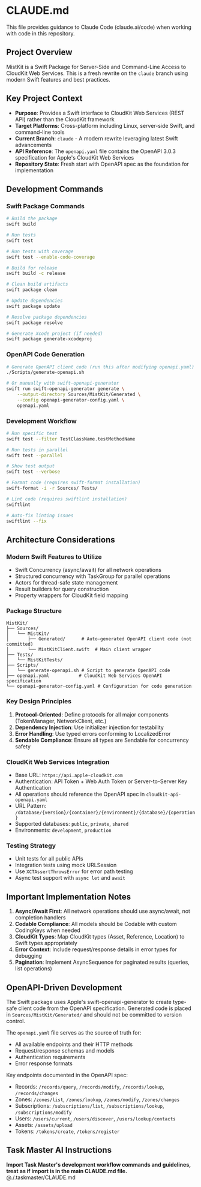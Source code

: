 # CLAUDE.md

This file provides guidance to Claude Code (claude.ai/code) when working with code in this repository.

## Project Overview

MistKit is a Swift Package for Server-Side and Command-Line Access to CloudKit Web Services. This is a fresh rewrite on the `claude` branch using modern Swift features and best practices.

## Key Project Context

- **Purpose**: Provides a Swift interface to CloudKit Web Services (REST API) rather than the CloudKit framework
- **Target Platforms**: Cross-platform including Linux, server-side Swift, and command-line tools
- **Current Branch**: `claude` - A modern rewrite leveraging latest Swift advancements
- **API Reference**: The `openapi.yaml` file contains the OpenAPI 3.0.3 specification for Apple's CloudKit Web Services
- **Repository State**: Fresh start with OpenAPI spec as the foundation for implementation

## Development Commands

### Swift Package Commands
```bash
# Build the package
swift build

# Run tests
swift test

# Run tests with coverage
swift test --enable-code-coverage

# Build for release
swift build -c release

# Clean build artifacts
swift package clean

# Update dependencies
swift package update

# Resolve package dependencies
swift package resolve

# Generate Xcode project (if needed)
swift package generate-xcodeproj
```

### OpenAPI Code Generation
```bash
# Generate OpenAPI client code (run this after modifying openapi.yaml)
./Scripts/generate-openapi.sh

# Or manually with swift-openapi-generator
swift run swift-openapi-generator generate \
    --output-directory Sources/MistKit/Generated \
    --config openapi-generator-config.yaml \
    openapi.yaml
```

### Development Workflow
```bash
# Run specific test
swift test --filter TestClassName.testMethodName

# Run tests in parallel
swift test --parallel

# Show test output
swift test --verbose

# Format code (requires swift-format installation)
swift-format -i -r Sources/ Tests/

# Lint code (requires swiftlint installation)
swiftlint

# Auto-fix linting issues
swiftlint --fix
```

## Architecture Considerations

### Modern Swift Features to Utilize
- Swift Concurrency (async/await) for all network operations
- Structured concurrency with TaskGroup for parallel operations
- Actors for thread-safe state management
- Result builders for query construction
- Property wrappers for CloudKit field mapping

### Package Structure
```
MistKit/
├── Sources/
│   └── MistKit/
│       ├── Generated/      # Auto-generated OpenAPI client code (not committed)
│       └── MistKitClient.swift  # Main client wrapper
├── Tests/
│   └── MistKitTests/
├── Scripts/
│   └── generate-openapi.sh # Script to generate OpenAPI code
├── openapi.yaml           # CloudKit Web Services OpenAPI specification
└── openapi-generator-config.yaml # Configuration for code generation
```

### Key Design Principles
1. **Protocol-Oriented**: Define protocols for all major components (TokenManager, NetworkClient, etc.)
2. **Dependency Injection**: Use initializer injection for testability
3. **Error Handling**: Use typed errors conforming to LocalizedError
4. **Sendable Compliance**: Ensure all types are Sendable for concurrency safety

### CloudKit Web Services Integration
- Base URL: `https://api.apple-cloudkit.com`
- Authentication: API Token + Web Auth Token or Server-to-Server Key Authentication
- All operations should reference the OpenAPI spec in `cloudkit-api-openapi.yaml`
- URL Pattern: `/database/{version}/{container}/{environment}/{database}/{operation}`
- Supported databases: `public`, `private`, `shared`
- Environments: `development`, `production`

### Testing Strategy
- Unit tests for all public APIs
- Integration tests using mock URLSession
- Use `XCTAssertThrowsError` for error path testing
- Async test support with `async let` and `await`

## Important Implementation Notes

1. **Async/Await First**: All network operations should use async/await, not completion handlers
2. **Codable Compliance**: All models should be Codable with custom CodingKeys when needed
3. **CloudKit Types**: Map CloudKit types (Asset, Reference, Location) to Swift types appropriately
4. **Error Context**: Include request/response details in error types for debugging
5. **Pagination**: Implement AsyncSequence for paginated results (queries, list operations)

## OpenAPI-Driven Development

The Swift package uses Apple's swift-openapi-generator to create type-safe client code from the OpenAPI specification. Generated code is placed in `Sources/MistKit/Generated/` and should not be committed to version control.

The `openapi.yaml` file serves as the source of truth for:
- All available endpoints and their HTTP methods
- Request/response schemas and models
- Authentication requirements
- Error response formats

Key endpoints documented in the OpenAPI spec:
- Records: `/records/query`, `/records/modify`, `/records/lookup`, `/records/changes`
- Zones: `/zones/list`, `/zones/lookup`, `/zones/modify`, `/zones/changes`
- Subscriptions: `/subscriptions/list`, `/subscriptions/lookup`, `/subscriptions/modify`
- Users: `/users/current`, `/users/discover`, `/users/lookup/contacts`
- Assets: `/assets/upload`
- Tokens: `/tokens/create`, `/tokens/register`

## Task Master AI Instructions
**Import Task Master's development workflow commands and guidelines, treat as if import is in the main CLAUDE.md file.**
@./.taskmaster/CLAUDE.md
